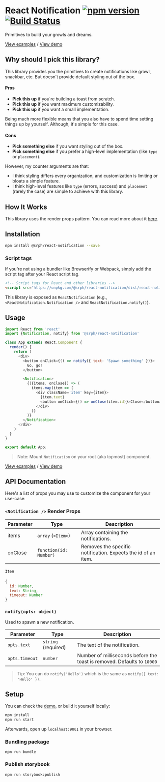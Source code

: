 # React Notification [![npm version](https://img.shields.io/npm/v/@srph/react-notification.svg?style=flat-square)](https://npmjs.com/package/@srph/react-notification) [![Build Status](https://img.shields.io/travis/srph/react-notification.svg?style=flat-square)](https://travis-ci.org/srph/react-notification?branch=master)

Primitives to build your growls and dreams.

[View examples](https://github.com/srph/react-notification/tree/master/storybook/stories) / [View demo](https://react-notification.kierb.com/)

## Why should I pick this library?

This library provides you the primitives to create notifications like growl, snackbar, etc. But doesn't provide default styling out of the box.

#### Pros
- **Pick this up** if you're building a toast from scratch.
- **Pick this up** if you want maximum customizability.
- **Pick this up** if you want a small implementation.

Being much more flexible means that you also have to spend time setting things up by yourself. Although, it's simple for this case.

#### Cons
- **Pick something else** if you want styling out of the box.
- **Pick something else** if you prefer a high-level implementation (like `type` or `placement`).

However, my counter arguments are that:
- I think styling differs every organization, and customization is limiting or bloats a simple feature.
- I think high-level features like `type` (errors, success) and `placement` (rarely the case) are simple to achieve with this library.

## How It Works
This library uses the render props pattern. You can read more about it [here](https://cdb.reacttraining.com/use-a-render-prop-50de598f11ce).

## Installation
```bash
npm install @srph/react-notification --save
```

### Script tags
If you're not using a bundler like Browserify or Webpack, simply add the script tag after your React script tag.

```html
<!-- Script tags for React and other libraries -->
<script src="https://unpkg.com/@srph/react-notification/dist/react-notification.min.js"></script>
```

This library is exposed as `ReactNotification` (e.g., `<ReactNotification.Notification />` and `ReactNotification.notify()`).

## Usage
```js
import React from 'react'
import {Notification, notify} from '@srph/react-notification'

class App extends React.Component {
  render() {
    return (
      <div>
        <button onClick={() => notify({ text: 'Spawn something' })}>
          Go, go!
        </button>

        <Notification>
          {({items, onClose}) => (
            items.map(item => (
              <div className='item' key={item}>
                {item.text}
                <button onClick={() => onClose(item.id)}>Close</button>
              </div>
            ))
          )}
        </Notification>
      </div>
    )
  }
}

export default App;
```

> Note: Mount `Notification` on your root (aka topmost) component.

[View examples](https://github.com/srph/react-notification/tree/master/storybook/stories) / [View demo](https://react-notification.kierb.com/)

## API Documentation
Here's a list of props you may use to customize the component for your use-case:

### `<Notification />` Render Props
| Parameter  | Type | Description |
| ----- | ---- | ----------- |
| items | `array` (`<Item>`) | Array containing the notifications. |
| onClose | `function(id: Number)` | Removes the specific notification. Expects the id of an item. |

#### `Item`
```js
{
  id: Number,
  text: String,
  timeout: Number
}
```

### `notify(opts: object)`
Used to spawn a new notification.

| Parameter  | Type | Description |
| ----- | ---- | ----------- |
| `opts.text` | `string` (required) | The text of the notification. |
| `opts.timeout` | `number` | Number of milliseconds before the toast is removed. Defaults to `10000` |

> Tip: You can do `notify('Hello')` which is the same as `notify({ text: 'Hello' })`.

## Setup
You can check the [demo](https://react-notification.kierb.com/), or build it yourself locally:

```bash
npm install
npm run start
```

Afterwards, open up `localhost:9001` in your browser.

### Bundling package
```
npm run bundle
```

### Publish storybook
```
npm run storybook:publish
```
